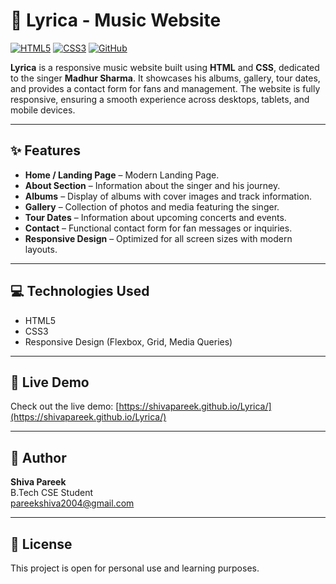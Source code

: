 # 🎵 Lyrica - Music Website

[![HTML5](https://img.shields.io/badge/HTML5-E34F26?style=for-the-badge&logo=html5&logoColor=white)](https://developer.mozilla.org/en-US/docs/Web/HTML) 
[![CSS3](https://img.shields.io/badge/CSS3-1572B6?style=for-the-badge&logo=css3&logoColor=white)](https://developer.mozilla.org/en-US/docs/Web/CSS) 
[![GitHub](https://img.shields.io/badge/GitHub-181717?style=for-the-badge&logo=github&logoColor=white)](https://github.com/YOUR-GITHUB-LINK)

**Lyrica** is a responsive music website built using **HTML** and **CSS**, dedicated to the singer **Madhur Sharma**. It showcases his albums, gallery, tour dates, and provides a contact form for fans and management. The website is fully responsive, ensuring a smooth experience across desktops, tablets, and mobile devices.

---

## ✨ Features

- **Home / Landing Page** – Modern Landing Page.
- **About Section** – Information about the singer and his journey.
- **Albums** – Display of albums with cover images and track information.
- **Gallery** – Collection of photos and media featuring the singer.
- **Tour Dates** – Information about upcoming concerts and events.
- **Contact** – Functional contact form for fan messages or inquiries.
- **Responsive Design** – Optimized for all screen sizes with modern layouts.

---

## 💻 Technologies Used

- HTML5
- CSS3
- Responsive Design (Flexbox, Grid, Media Queries)

---

## 🚀 Live Demo

Check out the live demo: [https://shivapareek.github.io/Lyrica/](https://shivapareek.github.io/Lyrica/)

---

## 👤 Author

**Shiva Pareek**  
B.Tech CSE Student  
pareekshiva2004@gmail.com

---

## 📄 License

This project is open for personal use and learning purposes.
